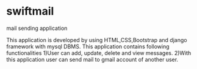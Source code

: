 # swiftmail
mail sending application


This application is developed by using HTML,CSS,Bootstrap and django framework with mysql DBMS.
This application contains following functionalities
1)User can add, update, delete and view messages.
2)With this application user can send mail to gmail account of another user.
